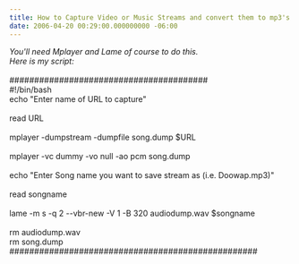 ```yaml
---
title: How to Capture Video or Music Streams and convert them to mp3's
date: 2006-04-20 00:29:00.000000000 -06:00
---
```

<i>You'll need Mplayer and Lame of course to do this.<br />Here is my script:</i><br /><br />########################################<br />#!/bin/bash<br />echo "Enter name of URL to capture"<br /><br />read URL<br /><br />mplayer -dumpstream -dumpfile song.dump $URL<br /><br />mplayer -vc dummy -vo null -ao pcm song.dump<br /><br />echo "Enter Song name you want to save stream as (i.e. Doowap.mp3)"<br /><br />read songname<br /><br />lame -m s -q 2 --vbr-new -V 1 -B 320 audiodump.wav $songname<br /><br />rm audiodump.wav<br />rm song.dump<br />##################################################
